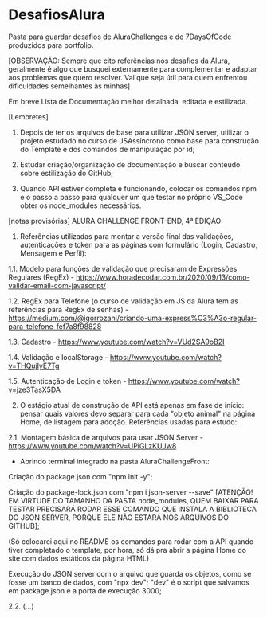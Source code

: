 # DesafiosAlura
Pasta para guardar desafios de AluraChallenges e de 7DaysOfCode produzidos para portfolio.
 
 
[OBSERVAÇÃO: Sempre que cito referências nos desafios da Alura, geralmente é algo que busquei externamente para complementar e adaptar aos problemas que quero resolver. Vai que seja útil para quem enfrentou dificuldades semelhantes às minhas]
 
Em breve Lista de Documentação melhor detalhada, editada e estilizada.


[Lembretes]

1) Depois de ter os arquivos de base para utilizar JSON server, utilizar o projeto estudado no curso de JSAssíncrono como base para construção do Template e dos comandos de manipulação por id;

2) Estudar criação/organização de documentação e buscar conteúdo sobre estilização do GitHub;

3) Quando API estiver completa e funcionando, colocar os comandos npm e o passo a passo para qualquer um que testar no próprio VS_Code obter os node_modules necessários.
 
 
[notas provisórias] ALURA CHALLENGE FRONT-END, 4ª EDIÇÃO:

 
1) Referências utilizadas para montar a versão final das validações, autenticações e token para as páginas com formulário (Login, Cadastro, Mensagem e Perfil):

1.1. Modelo para funções de validação que precisaram de Expressões Regulares (RegEx) - https://www.horadecodar.com.br/2020/09/13/como-validar-email-com-javascript/

1.2. RegEx para Telefone (o curso de validação em JS da Alura tem as referências para RegEx de senhas) - https://medium.com/@igorrozani/criando-uma-express%C3%A3o-regular-para-telefone-fef7a8f98828

1.3. Cadastro - https://www.youtube.com/watch?v=VUd2SA9oB2I

1.4. Validação e localStorage - https://www.youtube.com/watch?v=THQujIyE7Tg

1.5. Autenticação de Login e token - https://www.youtube.com/watch?v=jze3TasX5DA

 
2) O estágio atual de construção de API está apenas em fase de início: pensar quais valores devo separar para cada "objeto animal" na página Home, de listagem para adoção. Referências usadas para estudo:

2.1. Montagem básica de arquivos para usar JSON Server - https://www.youtube.com/watch?v=UPiGLzKUJw8

- Abrindo terminal integrado na pasta AluraChallengeFront:

Criação do package.json com "npm init -y";

Criação do package-lock.json com "npm i json-server --save" [ATENÇÃO! EM VIRTUDE DO TAMANHO DA PASTA node_modules, QUEM BAIXAR PARA TESTAR PRECISARÁ RODAR ESSE COMANDO QUE INSTALA A BIBLIOTECA DO JSON SERVER, PORQUE ELE NÃO ESTARÁ NOS ARQUIVOS DO GITHUB];

(Só colocarei aqui no README os comandos para rodar com a API quando tiver completado o template, por hora, só dá pra abrir a página Home do site com dados estáticos da página HTML)

Execução do JSON server com o arquivo que guarda os objetos, como se fosse um banco de dados, com "npx dev"; "dev" é o script que salvamos em package.json e a porta de execução 3000;

2.2. (...)

